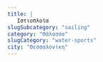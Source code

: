 ```yaml
---
title: |
   Ιστιοπλοϊα
slugSubcategory: "sailing"
category: "Θάλασσα"
slugCategory: "water-sports"
city: "Θεσσαλονίκη"
---
```


